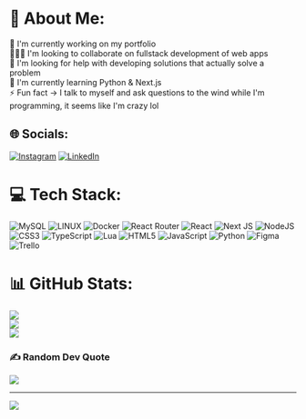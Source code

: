 # 💫 About Me:
🔭 I'm currently working on my portfolio<br>🧑‍🤝‍🧑 I'm looking to collaborate on fullstack development of web apps<br>🤝 I'm looking for help with developing solutions that actually solve a problem<br>🌱 I'm currently learning Python & Next.js<br>⚡ Fun fact -> I talk to myself and ask questions to the wind while I'm programming, it seems like I'm crazy lol


## 🌐 Socials:
[![Instagram](https://img.shields.io/badge/Instagram-%23E4405F.svg?logo=Instagram&logoColor=white)](https://instagram.com/souweslleymoura) [![LinkedIn](https://img.shields.io/badge/LinkedIn-%230077B5.svg?logo=linkedin&logoColor=white)](https://linkedin.com/in/souweslleymoura) 

# 💻 Tech Stack:
![MySQL](https://img.shields.io/badge/mysql-%2300f.svg?style=plastic&logo=mysql&logoColor=white) ![LINUX](https://img.shields.io/badge/Linux-FCC624?style=plastic&logo=linux&logoColor=black) ![Docker](https://img.shields.io/badge/docker-%230db7ed.svg?style=plastic&logo=docker&logoColor=white) ![React Router](https://img.shields.io/badge/React_Router-CA4245?style=plastic&logo=react-router&logoColor=white) ![React](https://img.shields.io/badge/react-%2320232a.svg?style=plastic&logo=react&logoColor=%2361DAFB) ![Next JS](https://img.shields.io/badge/Next-black?style=plastic&logo=next.js&logoColor=white) ![NodeJS](https://img.shields.io/badge/node.js-6DA55F?style=plastic&logo=node.js&logoColor=white) ![CSS3](https://img.shields.io/badge/css3-%231572B6.svg?style=plastic&logo=css3&logoColor=white) ![TypeScript](https://img.shields.io/badge/typescript-%23007ACC.svg?style=plastic&logo=typescript&logoColor=white) ![Lua](https://img.shields.io/badge/lua-%232C2D72.svg?style=plastic&logo=lua&logoColor=white) ![HTML5](https://img.shields.io/badge/html5-%23E34F26.svg?style=plastic&logo=html5&logoColor=white) ![JavaScript](https://img.shields.io/badge/javascript-%23323330.svg?style=plastic&logo=javascript&logoColor=%23F7DF1E) ![Python](https://img.shields.io/badge/python-3670A0?style=plastic&logo=python&logoColor=ffdd54) 	![Figma](https://img.shields.io/badge/figma-%23F24E1E.svg?style=plastic&logo=figma&logoColor=white) ![Trello](https://img.shields.io/badge/Trello-%23026AA7.svg?style=plastic&logo=Trello&logoColor=white)
# 📊 GitHub Stats:
![](https://github-readme-stats.vercel.app/api?username=WeslleyMouraDev&theme=blueberry&hide_border=false&include_all_commits=true&count_private=true)<br/>
![](https://github-readme-streak-stats.herokuapp.com/?user=WeslleyMouraDev&theme=blueberry&hide_border=false)<br/>
![](https://github-readme-stats.vercel.app/api/top-langs/?username=WeslleyMouraDev&theme=blueberry&hide_border=false&include_all_commits=true&count_private=true&layout=compact)

### ✍️ Random Dev Quote
![](https://quotes-github-readme.vercel.app/api?type=horizontal&theme=tokyonight)

---
[![](https://visitcount.itsvg.in/api?id=WeslleyMouraDev&icon=0&color=1)](https://visitcount.itsvg.in)

<!-- Proudly created with GPRM ( https://gprm.itsvg.in ) -->
